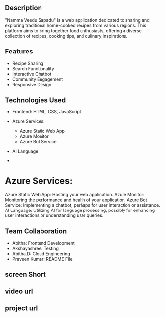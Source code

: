 ## Description
"Namma Veedu Sapadu" is a web application dedicated to sharing and exploring traditional home-cooked recipes from various regions. This platform aims to bring together food enthusiasts, offering a diverse collection of recipes, cooking tips, and culinary inspirations.

## Features
- Recipe Sharing
- Search Functionality
- Interactive Chatbot
- Community Engagement
- Responsive Design

## Technologies Used
- Frontend: HTML, CSS, JavaScript
- Azure Services:
  - Azure Static Web App
  - Azure Monitor
  - Azure Bot Service
- AI Language

- 
# Azure Services:
Azure Static Web App: Hosting your web application.
Azure Monitor: Monitoring the performance and health of your application.
Azure Bot Service: Implementing a chatbot, perhaps for user interaction or assistance.
AI Language: Utilizing AI for language processing, possibly for enhancing user interactions or understanding user queries.


## Team Collaboration
- Abitha: Frontend Development
- Akshayashree: Testing
- Abitha.D: Cloud Engineering
- Praveen Kumar: README File

## screen Short


## video url

## project url 
